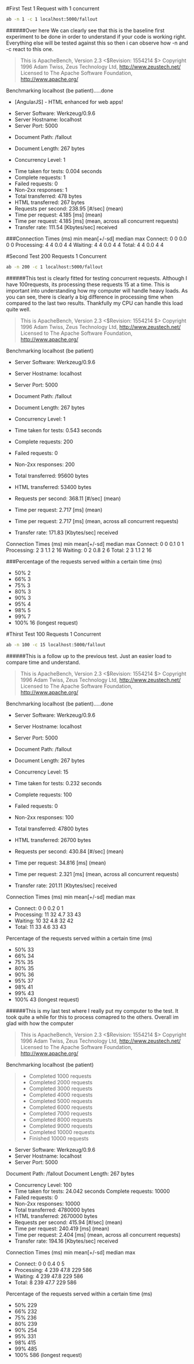 #First Test 1 Request with 1 concurrent
```sh
ab -n 1 -c 1 localhost:5000/fallout
```

######Over here We can clearly see that this is the baseline first experiment to be done in order to understand if your code is working right. Everything else will be tested against this so then i can observe how -n and -c react to this one.


>This is ApacheBench, Version 2.3 <$Revision: 1554214 $>
Copyright 1996 Adam Twiss, Zeus Technology Ltd, http://www.zeustech.net/
Licensed to The Apache Software Foundation, http://www.apache.org/

Benchmarking localhost (be patient).....done

* [AngularJS] - HTML enhanced for web apps!
- Server Software:       Werkzeug/0.9.6
- Server Hostname:        localhost
- Server Port:            5000

* Document Path:          /fallout
* Document Length:        267 bytes

* Concurrency Level:      1
- Time taken for tests:   0.004 seconds
- Complete requests:      1
- Failed requests:        0
- Non-2xx responses:      1
- Total transferred:      478 bytes
- HTML transferred:       267 bytes
- Requests per second:    238.95 [#/sec] (mean)
- Time per request:       4.185 [ms] (mean)
- Time per request:       4.185 [ms] (mean, across all concurrent requests)
- Transfer rate:          111.54 [Kbytes/sec] received

###Connection Times (ms)
min  mean[+/-sd] median   max
Connect:        0    0   0.0      0       0
Processing:     4    4   0.0      4       4
Waiting:        4    4   0.0      4       4
Total:          4    4   0.0      4       4

#Second Test 200 Requests 1 Concurrent
```sh
ab -n 200 -c 1 localhost:5000/fallout
```

######This test is clearly fitted for testing concurrent requests. Although I have 100requests, its processing these requests 15 at a time. This is important into understanding how my computer will handle heavy loads. As you can see, there is clearly a big difference in processing time when compared to the last two results. Thankfully my CPU can handle this load quite well. 

>This is ApacheBench, Version 2.3 <$Revision: 1554214 $>
Copyright 1996 Adam Twiss, Zeus Technology Ltd, http://www.zeustech.net/
Licensed to The Apache Software Foundation, http://www.apache.org/

Benchmarking localhost (be patient)


- Server Software:        Werkzeug/0.9.6
- Server Hostname:        localhost
- Server Port:            5000

- Document Path:          /fallout
- Document Length:        267 bytes

- Concurrency Level:      1
- Time taken for tests:   0.543 seconds
- Complete requests:      200
- Failed requests:        0
- Non-2xx responses:      200
- Total transferred:      95600 bytes
- HTML transferred:       53400 bytes
- Requests per second:    368.11 [#/sec] (mean)
- Time per request:       2.717 [ms] (mean)
- Time per request:       2.717 [ms] (mean, across all concurrent requests)
- Transfer rate:          171.83 [Kbytes/sec] received

Connection Times (ms)
min  mean[+/-sd] median   max
Connect:        0    0   0.1      0       1
Processing:     2    3   1.1      2      16
Waiting:        0    2   0.8      2       6
Total:          2    3   1.1      2      16

###Percentage of the requests served within a certain time (ms)
- 50%      2
- 66%      3
- 75%      3
- 80%      3
- 90%      3
- 95%      4
- 98%      5
- 99%      7
- 100% 16 (longest request)

#Thirst Test 100 Requests 1 Concurrent


```sh
ab -n 100 -c 15 localhost:5000/fallout
```
######This is a follow up to the previous test. Just an easier load to compare time and understand. 
>This is ApacheBench, Version 2.3 <$Revision: 1554214 $>
Copyright 1996 Adam Twiss, Zeus Technology Ltd, http://www.zeustech.net/
Licensed to The Apache Software Foundation, http://www.apache.org/


Benchmarking localhost (be patient).....done


- Server Software:        Werkzeug/0.9.6
- Server Hostname:        localhost
- Server Port:            5000

- Document Path:          /fallout
- Document Length:        267 bytes

- Concurrency Level:      15
- Time taken for tests:   0.232 seconds
- Complete requests:      100
- Failed requests:        0
- Non-2xx responses:      100
- Total transferred:      47800 bytes
- HTML transferred:       26700 bytes
- Requests per second:    430.84 [#/sec] (mean)
- Time per request:       34.816 [ms] (mean)
- Time per request:       2.321 [ms] (mean, across all concurrent requests)
- Transfer rate:          201.11 [Kbytes/sec] received

Connection Times (ms)
min  mean[+/-sd] median   max
- Connect:        0    0   0.2      0       1
- Processing:    11   32   4.7     33      43
- Waiting:       10   32   4.8     32      42
- Total:         11   33   4.6     33      43

Percentage of the requests served within a certain time (ms)
- 50%     33
- 66%     34
- 75%     35
- 80%     35
- 90%     36
- 95%     37
- 98%     41
- 99%     43
- 100%     43 (longest request)

######This is my last test where I really put my computer to the test. It took quite a while for this to process comapred to the others. Overall im glad with how the computer 

>This is ApacheBench, Version 2.3 <$Revision: 1554214 $>
Copyright 1996 Adam Twiss, Zeus Technology Ltd, http://www.zeustech.net/
Licensed to The Apache Software Foundation, http://www.apache.org/

Benchmarking localhost (be patient)
> - Completed 1000 requests
> - Completed 2000 requests
> - Completed 3000 requests
> - Completed 4000 requests
> - Completed 5000 requests
> - Completed 6000 requests
> - Completed 7000 requests
> - Completed 8000 requests
> - Completed 9000 requests
> - Completed 10000 requests
> - Finished 10000 requests


- Server Software:        Werkzeug/0.9.6
- Server Hostname:        localhost
- Server Port:            5000

Document Path:          /fallout
Document Length:        267 bytes

- Concurrency Level:      100
- Time taken for tests:   24.042 seconds
Complete requests:      10000
- Failed requests:        0
- Non-2xx responses:      10000
- Total transferred:      4780000 bytes
- HTML transferred:       2670000 bytes
- Requests per second:    415.94 [#/sec] (mean)
- Time per request:       240.419 [ms] (mean)
- Time per request:       2.404 [ms] (mean, across all concurrent requests)
- Transfer rate:          194.16 [Kbytes/sec] received

Connection Times (ms)
min  mean[+/-sd] median   max
- Connect:        0    0   0.4      0       5
- Processing:     4  239  47.8    229     586
- Waiting:        4  239  47.8    229     586
- Total:          8  239  47.7    229     586

Percentage of the requests served within a certain time (ms)
- 50%    229
- 66%    232
- 75%    236
- 80%    239
- 90%    254
- 95%    331
- 98%    415
- 99%    485
- 100%    586 (longest request)